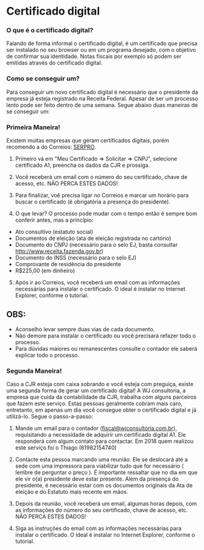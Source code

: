 # Certificado digital

### O que é o certificado digital?
Falando de forma informal o certificado digital, é um certificado que precisa ser instalado no seu browser ou em um programa desejado, com o objetivo de confirmar sua identidade. Notas fiscais por exemplo só podem ser emitidas através do certificado digital.

### Como se conseguir um?
Para conseguir um novo certificado digital é necessário que o presidente da empresa já esteja registrado na Receita Federal. Apesar de ser um processo lento pode ser feito dentro de uma semana. Segue abaixo duas maneiras de se conseguir um:


### Primeira Maneira!
Existem muitas empresas que geram certificados digitais, porém recomendo a do Correios: [SERPRO](https://certificados.serpro.gov.br/arcorreiosrfb/).

1) Primeiro vá em "Meu Certificado => Solicitar => CNPJ", selecione certificado A1, preencha os dados da CJR e prossiga.

2) Você receberá um email com o número do seu certificado, chave de acesso, etc. NÃO PERCA ESTES DADOS!

3) Para finalizar, voê precisa ligar no Correios e marcar um horário para buscar o certificado (é obrigatória a presença do presidente).

4) O que levar?
O processo pode mudar com o tempo então é sempre bom conferir antes, mas a princípio:
- Ato consultivo (estatuto social)
- Documentos de eleição (ata de eleição registrada no cartório)
- Documento do CNPJ (necessário para o selo EJ, basta consultar http://www.receita.fazenda.gov.br)
- Documento do INSS (necessário para o selo EJ)
- Comprovante de residência do presidente
- R$225,00 (em dinheiro)

5) Após ir ao Correios, você receberá um email com as informações necessárias para instalar o certificado. O ideal é instalar no Internet Explorer, conforme o tutorial.

## OBS:
- Aconselho levar sempre duas vias de cada documento.
- Não demore para instalar o certificado ou você precisará refazer todo o processo.
- Para dúvidas maiores ou remanescentes consulte o contador ele saberá explicar todo o processo.

### Segunda Maneira!
Caso a CJR esteja com caixa sobrando e você esteja com preguiça, existe uma segunda forma de gerar um certificado digital! A WJ consultoria, a empresa que cuida da contabilidade da CJR, trabalha com alguns parceiros que fazem este serviço. Estas pessoas geralmente cobram mais caro, entretanto, em apenas um dia você consegue obter o certificado digital e já utilizá-lo. Segue o passo-a-passo:

1) Mande um email para o contador (fiscal@wjconsultoria.com.br), requisitando a necessidade de adquirir um certificado digital A1. Ele responderá com algum contato para contactar. Em 2018 quem realizou este serviço foi o Thiago (61982154740)

2) Contacte esta pessoa marcando uma reunião. Ele se deslocará até a sede com uma impressora para viabilizar tudo que for necessário ( lembre de perguntar o preço ). É importante ressaltar que no dia em que ele vir o(a) presidente deve estar presente. Além da presença do presidente, é necessário estar com os documentos originais da Ata de eleição e do Estatuto mais recente em mãos.

3) Depois da reunião, você receberá um email, algumas horas depois, com as informações do número do seu certificado, chave de acesso, etc. NÃO PERCA ESTES DADOS!

4) Siga as instruções do email com as informações necessárias para instalar o certificado. O ideal é instalar no Internet Explorer, conforme o tutorial.
